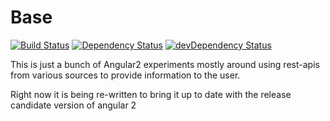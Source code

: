 # Base

[![Build Status](https://travis-ci.org/Zyzle/base.svg?branch=master)](https://travis-ci.org/Zyzle/base)
[![Dependency Status](https://david-dm.org/zyzle/base.svg)](https://david-dm.org/zyzle/base)
[![devDependency Status](https://david-dm.org/zyzle/base/dev-status.svg)](https://david-dm.org/zyzle/base#info=devDependencies)


This is just a bunch of Angular2 experiments mostly around using rest-apis from various sources to
provide information to the user.

Right now it is being re-written to bring it up to date with the release candidate version of angular 2
